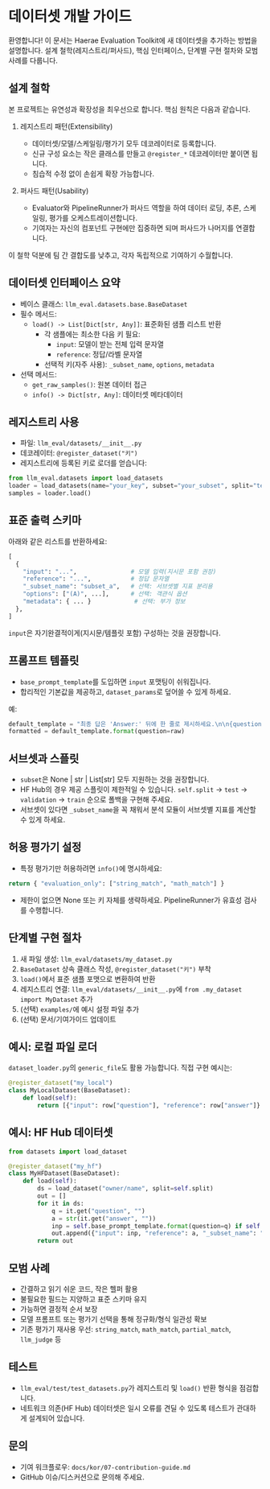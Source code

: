 # 데이터셋 개발 가이드

환영합니다! 이 문서는 Haerae Evaluation Toolkit에 새 데이터셋을 추가하는 방법을 설명합니다. 설계 철학(레지스트리/퍼사드), 핵심 인터페이스, 단계별 구현 절차와 모범 사례를 다룹니다.

## 설계 철학

본 프로젝트는 유연성과 확장성을 최우선으로 합니다. 핵심 원칙은 다음과 같습니다.

1) 레지스트리 패턴(Extensibility)
   - 데이터셋/모델/스케일링/평가기 모두 데코레이터로 등록합니다.
   - 신규 구성 요소는 작은 클래스를 만들고 `@register_*` 데코레이터만 붙이면 됩니다.
   - 침습적 수정 없이 손쉽게 확장 가능합니다.

2) 퍼사드 패턴(Usability)
   - Evaluator와 PipelineRunner가 퍼사드 역할을 하여 데이터 로딩, 추론, 스케일링, 평가를 오케스트레이션합니다.
   - 기여자는 자신의 컴포넌트 구현에만 집중하면 되며 퍼사드가 나머지를 연결합니다.

이 철학 덕분에 팀 간 결합도를 낮추고, 각자 독립적으로 기여하기 수월합니다.

## 데이터셋 인터페이스 요약

- 베이스 클래스: `llm_eval.datasets.base.BaseDataset`
- 필수 메서드:
  - `load() -> List[Dict[str, Any]]`: 표준화된 샘플 리스트 반환
    - 각 샘플에는 최소한 다음 키 필요:
      - `input`: 모델이 받는 전체 입력 문자열
      - `reference`: 정답/라벨 문자열
    - 선택적 키(자주 사용): `_subset_name`, `options`, `metadata`
- 선택 메서드:
  - `get_raw_samples()`: 원본 데이터 접근
  - `info() -> Dict[str, Any]`: 데이터셋 메타데이터

## 레지스트리 사용

- 파일: `llm_eval/datasets/__init__.py`
- 데코레이터: `@register_dataset("키")`
- 레지스트리에 등록된 키로 로더를 얻습니다:

```python
from llm_eval.datasets import load_datasets
loader = load_datasets(name="your_key", subset="your_subset", split="test")
samples = loader.load()
```

## 표준 출력 스키마

아래와 같은 리스트를 반환하세요:

```python
[
  {
    "input": "...",               # 모델 입력(지시문 포함 권장)
    "reference": "...",           # 정답 문자열
    "_subset_name": "subset_a",   # 선택: 서브셋별 지표 분리용
    "options": ["(A)", ...],      # 선택: 객관식 옵션
    "metadata": { ... }            # 선택: 부가 정보
  },
]
```

`input`은 자기완결적이게(지시문/템플릿 포함) 구성하는 것을 권장합니다.

## 프롬프트 템플릿

- `base_prompt_template`를 도입하면 `input` 포맷팅이 쉬워집니다.
- 합리적인 기본값을 제공하고, `dataset_params`로 덮어쓸 수 있게 하세요.

예:
```python
default_template = "최종 답은 'Answer:' 뒤에 한 줄로 제시하세요.\n\n{question}"
formatted = default_template.format(question=raw)
```

## 서브셋과 스플릿

- `subset`은 None | str | List[str] 모두 지원하는 것을 권장합니다.
- HF Hub의 경우 제공 스플릿이 제한적일 수 있습니다. `self.split` → `test` → `validation` → `train` 순으로 폴백을 구현해 주세요.
- 서브셋이 있다면 `_subset_name`을 꼭 채워서 분석 모듈이 서브셋별 지표를 계산할 수 있게 하세요.

## 허용 평가기 설정

- 특정 평가기만 허용하려면 `info()`에 명시하세요:

```python
return { "evaluation_only": ["string_match", "math_match"] }
```

- 제한이 없으면 None 또는 키 자체를 생략하세요. PipelineRunner가 유효성 검사를 수행합니다.

## 단계별 구현 절차

1) 새 파일 생성: `llm_eval/datasets/my_dataset.py`
2) `BaseDataset` 상속 클래스 작성, `@register_dataset("키")` 부착
3) `load()`에서 표준 샘플 포맷으로 변환하여 반환
4) 레지스트리 연결: `llm_eval/datasets/__init__.py`에 `from .my_dataset import MyDataset` 추가
5) (선택) `examples/`에 예시 설정 파일 추가
6) (선택) 문서/기여가이드 업데이트

## 예시: 로컬 파일 로더

`dataset_loader.py`의 `generic_file`도 활용 가능합니다. 직접 구현 예시는:

```python
@register_dataset("my_local")
class MyLocalDataset(BaseDataset):
    def load(self):
        return [{"input": row["question"], "reference": row["answer"]} for row in rows]
```

## 예시: HF Hub 데이터셋

```python
from datasets import load_dataset

@register_dataset("my_hf")
class MyHFDataset(BaseDataset):
    def load(self):
        ds = load_dataset("owner/name", split=self.split)
        out = []
        for it in ds:
            q = it.get("question", "")
            a = str(it.get("answer", ""))
            inp = self.base_prompt_template.format(question=q) if self.base_prompt_template else q
            out.append({"input": inp, "reference": a, "_subset_name": "default"})
        return out
```

## 모범 사례

- 간결하고 읽기 쉬운 코드, 작은 헬퍼 활용
- 불필요한 필드는 지양하고 표준 스키마 유지
- 가능하면 결정적 순서 보장
- 모델 프롬프트 또는 평가기 선택을 통해 정규화/형식 일관성 확보
- 기존 평가기 재사용 우선: `string_match`, `math_match`, `partial_match`, `llm_judge` 등

## 테스트

- `llm_eval/test/test_datasets.py`가 레지스트리 및 `load()` 반환 형식을 점검합니다.
- 네트워크 의존(HF Hub) 데이터셋은 일시 오류를 견딜 수 있도록 테스트가 관대하게 설계되어 있습니다.

## 문의

- 기여 워크플로우: `docs/kor/07-contribution-guide.md`
- GitHub 이슈/디스커션으로 문의해 주세요.
